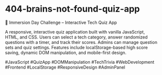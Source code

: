 # 404-brains-not-found-quiz-app
🚀 Immersion Day Challenge – Interactive Tech Quiz App

A responsive, interactive quiz application built with vanilla JavaScript, HTML, and CSS. Users can select a tech category, answer randomized questions with a timer, and track their scores. Admins can manage question sets and quiz settings. Features include localStorage-based high score saving, dynamic DOM manipulation, and mobile-first design.

#JavaScript #QuizApp #DOMManipulation #TechTrivia #WebDevelopment #Frontend #LocalStorage #ResponsiveDesign #AdminPanel
